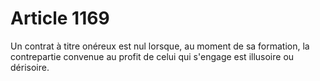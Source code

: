 # Article 1169

Un contrat à titre onéreux est nul lorsque, au moment de sa formation, la contrepartie convenue au profit de celui qui s'engage est illusoire ou dérisoire.